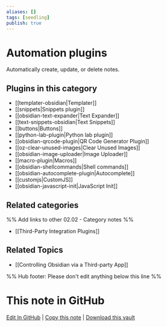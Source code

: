 ```yaml
---
aliases: []
tags: [seedling]
publish: true
---
```


# Automation plugins

Automatically create, update, or delete notes.

## Plugins in this category

- [[templater-obsidian|Templater]]
- [[snippets|Snippets plugin]]
- [[obsidian-text-expander|Text Expander]]
- [[text-snippets-obsidian|Text Snippets]]
- [[buttons|Buttons]]
- [[python-lab-plugin|Python lab plugin]]
- [[obsidian-qrcode-plugin|QR Code Generator Plugin]]
- [[oz-clear-unused-images|Clear Unused Images]]
- [[obsidian-image-uploader|Image Uploader]]
- [[macro-plugin|Macros]]
- [[obsidian-shellcommands|Shell commands]]
- [[obsidian-autocomplete-plugin|Autocomplete]]
- [[customjs|CustomJS]]
- [[obsidian-javascript-init|JavaScript Init]]

## Related categories

%% Add links to other 02.02 - Category notes %%

- [[Third-Party Integration Plugins]]

## Related Topics

- [[Controlling Obsidian via a Third-party App]]

%% Hub footer: Please don't edit anything below this line %%

# This note in GitHub

<span class="git-footer">[Edit In GitHub](https://github.dev/obsidian-community/obsidian-hub/blob/main/02%20-%20Community%20Expansions/02.01%20Plugins%20by%20Category/Automation%20plugins.md "git-hub-edit-note") | [Copy this note](https://raw.githubusercontent.com/obsidian-community/obsidian-hub/main/02%20-%20Community%20Expansions/02.01%20Plugins%20by%20Category/Automation%20plugins.md "git-hub-copy-note") | [Download this vault](https://github.com/obsidian-community/obsidian-hub/archive/refs/heads/main.zip "git-hub-download-vault") </span>

